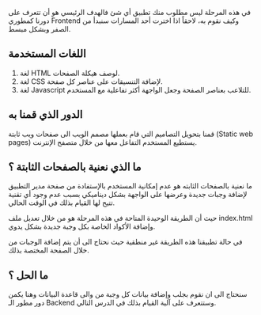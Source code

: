 في هذه المرحلة ليس مطلوب منك تطبيق أي شئ  فالهدف الرئيسي هو أن تتعرف على دورنا كمطوري Frontend  وكيف نقوم به، لاحقاً اذا اخترت أحد المسارات سنبدأ من الصفر وبشكل مبسط.

## اللغات المستخدمة

1. لغة HTML لوصف هيكلة الصفحات.
2. لغة CSS لإضافة التنسيقات على عناصر كل صفحة.
3. لغة Javascript للتلاعب بعناصر الصفحة وجعل الواجهة أكثر تفاعلية مع المستخدم.


## الدور الذي قمنا به

قمنا بتحويل التصاميم التي قام بعملها مصمم الويب الى صفحات ويب ثابتة (Static web pages)  يستطيع المستخدم التفاعل معها من خلال متصفح الإنترنت.

## ما الذي نعنية بالصفحات الثابتة ؟

ما نعنية بالصفحات الثابته هو عدم إمكانية المستخدم بالإستفادة من صفحة مدير التطبيق لإضافة وجبات جديدة وعرضها على الواجهة بشكل ديناميكي بسبب عدم وجود أي تقنية تتيح لها القيام بذلك في الوقت الحالي.

حيث أن الطريقة الوحيدة المتاحة في هذه المرحلة هو من خلال تعديل ملف index.html وإضافة الأكواد الخاصة بكل وجبة جديدة بشكل يدوي.

في حالة تطبيقنا هذه الطريقة غير منطقية حيث نحتاج الى أن يتم إضافة الوجبات من خلال الصفحة المختصة بذلك.

## ما الحل ؟

سنحتاج الى ان نقوم بجلب وإضافة بيانات كل وجبة من والى قاعدة البيانات وهنا يكمن دور مطور الـ Backend  وستتعرف على آلية القيام بذلك في الدرس التالي.